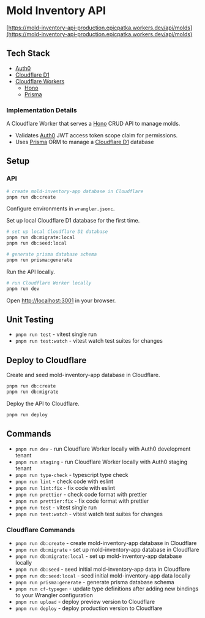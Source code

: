 # Mold Inventory API

[https://mold-inventory-api-production.epicpatka.workers.dev/api/molds](https://mold-inventory-api-production.epicpatka.workers.dev/api/molds)

## Tech Stack

- [Auth0](https://auth0.com/)
- [Cloudflare D1](https://developers.cloudflare.com/d1/)
- [Cloudflare Workers](https://developers.cloudflare.com/workers/)
  - [Hono](https://hono.dev/)
  - [Prisma](https://www.prisma.io/)

### Implementation Details

A Cloudflare Worker that serves a [Hono](https://hono.dev/) CRUD API to manage molds.

- Validates [Auth0](https://auth0.com/) JWT access token scope claim for permissions.
- Uses [Prisma](https://www.prisma.io/) ORM to manage a [Cloudflare D1](https://developers.cloudflare.com/d1/) database

## Setup

### API

```bash
# create mold-inventory-app database in Cloudflare
pnpm run db:create
```

Configure environments in `wrangler.jsonc`.

Set up local Cloudflare D1 database for the first time.

```bash
# set up local Cloudflare D1 database
pnpm run db:migrate:local
pnpm run db:seed:local

# generate prisma database schema
pnpm run prisma:generate
```

Run the API locally.

```bash
# run Cloudflare Worker locally
pnpm run dev
```

Open [http://localhost:3001](http://localhost:3001) in your browser.

## Unit Testing

- `pnpm run test` - vitest single run
- `pnpm run test:watch` - vitest watch test suites for changes

## Deploy to Cloudflare

Create and seed mold-inventory-app database in Cloudflare.

```bash
pnpm run db:create
pnpm run db:migrate
```

Deploy the API to Cloudflare.

```bash
pnpm run deploy
```

## Commands

- `pnpm run dev` - run Cloudflare Worker locally with Auth0 development tenant
- `pnpm run staging` - run Cloudflare Worker locally with Auth0 staging tenant
- `pnpm run type-check` - typescript type check
- `pnpm run lint` - check code with eslint
- `pnpm run lint:fix` - fix code with eslint
- `pnpm run prettier` - check code format with prettier
- `pnpm run prettier:fix` - fix code format with prettier
- `pnpm run test` - vitest single run
- `pnpm run test:watch` - vitest watch test suites for changes

### Cloudflare Commands

- `pnpm run db:create` - create mold-inventory-app database in Cloudflare
- `pnpm run db:migrate` - set up mold-inventory-app database in Cloudflare
- `pnpm run db:migrate:local` - set up mold-inventory-app database locally
- `pnpm run db:seed` - seed initial mold-inventory-app data in Cloudflare
- `pnpm run db:seed:local` - seed initial mold-inventory-app data locally
- `pnpm run prisma:generate` - generate prisma database schema
- `pnpm run cf-typegen` - update type definitions after adding new bindings to your Wrangler configuration
- `pnpm run upload` - deploy preview version to Cloudflare
- `pnpm run deploy` - deploy production version to Cloudflare
